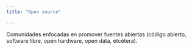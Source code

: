 ```yaml
---
title: "Open source"

---
```


Comunidades enfocadas en promover fuentes abiertas (código abierto, software libre, open hardware, open data, etcétera).